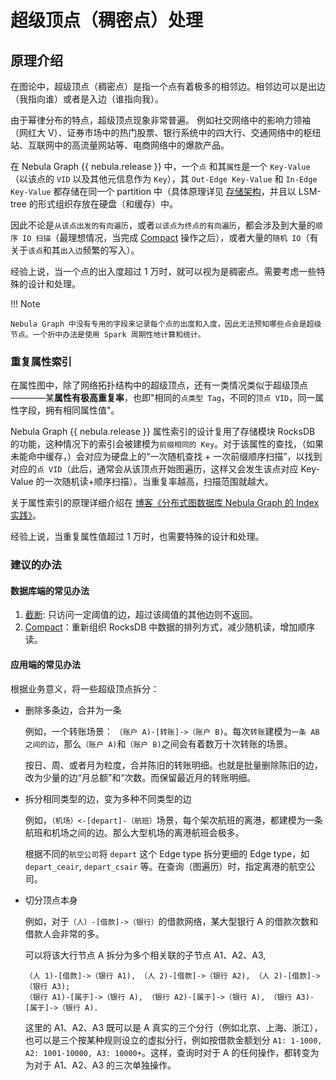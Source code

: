 # 超级顶点（稠密点）处理

## 原理介绍

在图论中，超级顶点（稠密点）是指一个点有着极多的相邻边。相邻边可以是出边（我指向谁）或者是入边（谁指向我）。

由于幂律分布的特点，超级顶点现象非常普遍。
例如社交网络中的影响力领袖（网红大 V）、证券市场中的热门股票、银行系统中的四大行、交通网络中的枢纽站、互联网中的高流量网站等、电商网络中的爆款产品。

在 Nebula Graph {{ nebula.release }} 中，一个`点` 和其`属性`是一个 `Key-Value`（以该点的 `VID` 以及其他元信息作为 `Key`），其 `Out-Edge Key-Value` 和 `In-Edge Key-Value` 都存储在同一个 partition 中（具体原理详见 [存储架构](../1.introduction/3.nebula-graph-architecture/4.storage-service.md)，并且以 LSM-tree 的形式组织存放在硬盘（和缓存）中。

因此不论是`从该点出发的有向遍历`，或者`以该点为终点的有向遍历`，都会涉及到大量的`顺序 IO 扫描`（最理想情况，当完成 [Compact](../8.service-tuning/compaction.md) 操作之后），或者大量的`随机 IO`（有关于`该点`和其`出入边`频繁的写入）。

经验上说，当一个点的出入度超过 1 万时，就可以视为是稠密点。需要考虑一些特殊的设计和处理。

!!! Note

    Nebula Graph 中没有专用的字段来记录每个点的出度和入度，因此无法预知哪些点会是超级节点。一个折中办法是使用 Spark 周期性地计算和统计。

### 重复属性索引

在属性图中，除了网络拓扑结构中的超级顶点，还有一类情况类似于超级顶点————某**属性有极高重复率**，也即"相同的`点类型 Tag`，不同的`顶点 VID`，同一属性字段，拥有相同属性值"。

Nebula Graph {{ nebula.release }} 属性索引的设计复用了存储模块 RocksDB 的功能，这种情况下的索引会被建模为`前缀相同的 Key`。对于该属性的查找，（如果未能命中缓存，）会对应为硬盘上的“一次随机查找 + 一次前缀顺序扫描”，以找到对应的`点 VID`（此后，通常会从该顶点开始图遍历，这样又会发生该点对应 Key-Value 的一次随机读+顺序扫描）。当重复率越高，扫描范围就越大。

关于属性索引的原理详细介绍在 [博客《分布式图数据库 Nebula Graph 的 Index 实践》](https://nebula-graph.com.cn/posts/how-indexing-works-in-nebula-graph/)。

经验上说，当重复属性值超过 1 万时，也需要特殊的设计和处理。

### 建议的办法

#### 数据库端的常见办法

1. [截断](../5.configurations-and-logs/1.configurations/4.storage-config.md): 只访问一定阈值的边，超过该阈值的其他边则不返回。
2. [Compact](../8.service-tuning/compaction.md)：重新组织 RocksDB 中数据的排列方式，减少随机读，增加顺序读。

#### 应用端的常见办法

根据业务意义，将一些超级顶点拆分：

- 删除多条边，合并为一条

  例如，一个转账场景： `（账户 A)-[转账]->（账户 B)`。每次`转账`建模为`一条 AB 之间的边`，那么`（账户 A)`和`（账户 B)`之间会有着数万十次转账的场景。

  按日、周、或者月为粒度，合并陈旧的转账明细。也就是批量删除陈旧的边，改为少量的边“月总额”和“次数。而保留最近月的转账明细。

- 拆分相同类型的边，变为多种不同类型的边

  例如，`（机场）<-[depart]-（航班）`场景，每个架次航班的离港，都建模为一条航班和机场之间的边。那么大型机场的离港航班会极多。

  根据不同的`航空公司`将 `depart` 这个 Edge type 拆分更细的 Edge type，如 `depart_ceair`, `depart_csair` 等。在查询（图遍历）时，指定离港的航空公司。

- 切分顶点本身

  例如，对于`（人）-[借款]->（银行）`的借款网络，某大型银行 A 的借款次数和借款人会非常的多。

  可以将该大行节点 A 拆分为多个相关联的子节点 A1、A2、A3,

  ```text
  （人 1)-[借款]->（银行 A1), （人 2)-[借款]->（银行 A2), （人 2)-[借款]->（银行 A3);
  （银行 A1)-[属于]->（银行 A), （银行 A2)-[属于]->（银行 A), （银行 A3)-[属于]->（银行 A).
  ```
  这里的 A1、A2、A3 既可以是 A 真实的三个分行（例如北京、上海、浙江），也可以是三个按某种规则设立的虚拟分行，例如按借款金额划分 `A1: 1-1000, A2: 1001-10000, A3: 10000+`。这样，查询时对于 A 的任何操作，都转变为为对于 A1、A2、A3 的三次单独操作。

